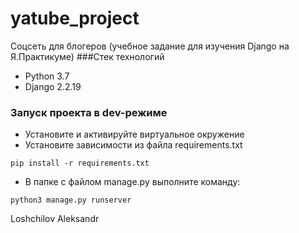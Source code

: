 # yatube_project
Соцсеть для блогеров (учебное задание для изучения Django на Я.Практикуме)
###Стек технологий 
- Python 3.7 
- Django 2.2.19
### Запуск проекта в dev-режиме
- Установите и активируйте виртуальное окружение
- Установите зависимости из файла requirements.txt
```
pip install -r requirements.txt
``` 
- В папке с файлом manage.py выполните команду:
```
python3 manage.py runserver
```

Loshchilov Aleksandr
